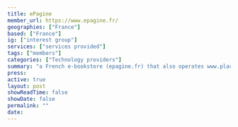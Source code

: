 ```yaml
---
title: ePagine
member_url: https://www.epagine.fr/
geographies: ["France"]
based: ["France"]
ig: ["interest group"] 
services: ["services provided"] 
tags: ["members"]
categories: ["Technology providers"]
summary: "a French e-bookstore (epagine.fr) that also operates www.placedeslibraires.fr, an e-bookstore shared by multiple independent booksellers."
press:
active: true
layout: post
showReadTime: false
showDate: false
permalink: ""
date: 
---
```

